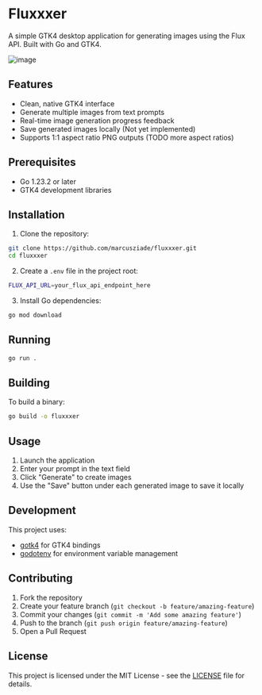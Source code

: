 # Fluxxxer

A simple GTK4 desktop application for generating images using the Flux API. Built with Go and GTK4.

![image](https://github.com/user-attachments/assets/0c854cbc-7dff-484c-ba03-406c7f025ffb)

## Features

- Clean, native GTK4 interface
- Generate multiple images from text prompts
- Real-time image generation progress feedback
- Save generated images locally (Not yet implemented)
- Supports 1:1 aspect ratio PNG outputs (TODO more aspect ratios)

## Prerequisites

- Go 1.23.2 or later
- GTK4 development libraries

## Installation

1. Clone the repository:
```bash
git clone https://github.com/marcusziade/fluxxxer.git
cd fluxxxer
```

2. Create a `.env` file in the project root:
```bash
FLUX_API_URL=your_flux_api_endpoint_here
```

3. Install Go dependencies:
```bash
go mod download
```

## Running

```bash
go run .
```

## Building

To build a binary:
```bash
go build -o fluxxxer
```

## Usage

1. Launch the application
2. Enter your prompt in the text field
3. Click "Generate" to create images
4. Use the "Save" button under each generated image to save it locally

## Development

This project uses:
- [gotk4](https://github.com/diamondburned/gotk4) for GTK4 bindings
- [godotenv](https://github.com/joho/godotenv) for environment variable management

## Contributing

1. Fork the repository
2. Create your feature branch (`git checkout -b feature/amazing-feature`)
3. Commit your changes (`git commit -m 'Add some amazing feature'`)
4. Push to the branch (`git push origin feature/amazing-feature`)
5. Open a Pull Request

## License

This project is licensed under the MIT License - see the [LICENSE](LICENSE) file for details.
